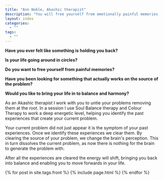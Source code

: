 ```yaml
---
title: "Ann Noble, Akashic therapist"
description: "You will free yourself from emotionally painful memories, switch off reoccurring unwanted thoughts and release yourselve from fear."
layout: index
categories:
  - ""
tags:
  - ""
---
```


**Have you ever felt like something is holding you back?**

**Is your life going around in circles?**

**Do you want to free yourself from painful memories?**

**Have you been looking for something that actually works on the source of the problem?**

**Would you like to bring your life in to balance and harmony?**

As an Akashic therapist I work with you to untie your problems removing them at the root. In a session I use Soul Balance therapy and Colour Therapy to work a deep energetic level, helping you identify the past experiences that create your current problem.

Your current problem did not just appear it is the symptom of your past experiences. Once we identify these experiences we clear them. By clearing the source of your problem, we change the brain&#39;s perception. This in turn dissolves the current problem, as now there is nothing for the brain to generate the problem with.

After all the experiences are cleared the energy will shift, bringing you back into balance and enabling you to move forwards in your life.

{% for post in site.tags.front %}
  {% include page.html %}
{% endfor %}
